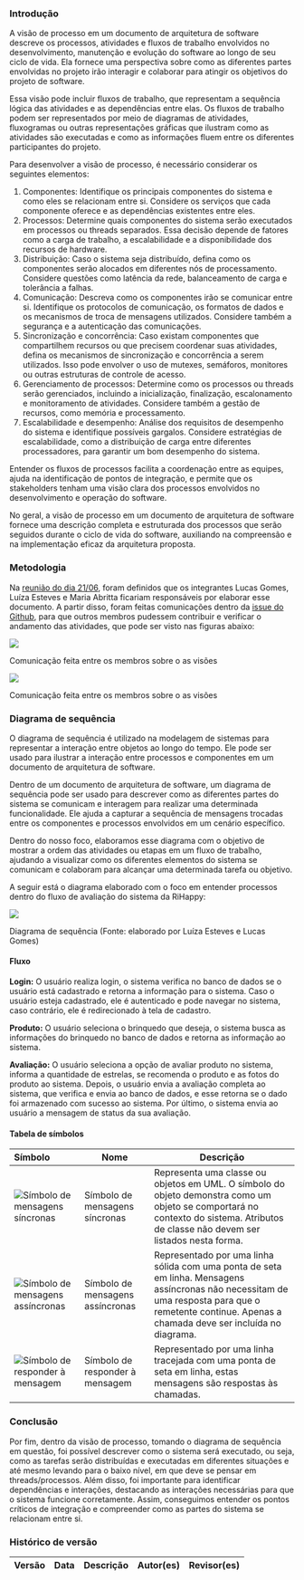 
### Introdução

A visão de processo em um documento de arquitetura de software descreve os processos, atividades e fluxos de trabalho envolvidos no desenvolvimento, manutenção e evolução do software ao longo de seu ciclo de vida. Ela fornece uma perspectiva sobre como as diferentes partes envolvidas no projeto irão interagir e colaborar para atingir os objetivos do projeto de software.

Essa visão pode incluir fluxos de trabalho, que representam a sequência lógica das atividades e as dependências entre elas. Os fluxos de trabalho podem ser representados por meio de diagramas de atividades, fluxogramas ou outras representações gráficas que ilustram como as atividades são executadas e como as informações fluem entre os diferentes participantes do projeto.

Para desenvolver a visão de processo, é necessário considerar os seguintes elementos:

1. Componentes: Identifique os principais componentes do sistema e como eles se relacionam entre si. Considere os serviços que cada componente oferece e as dependências existentes entre eles.
2. Processos: Determine quais componentes do sistema serão executados em processos ou threads separados. Essa decisão depende de fatores como a carga de trabalho, a escalabilidade e a disponibilidade dos recursos de hardware.
3. Distribuição: Caso o sistema seja distribuído, defina como os componentes serão alocados em diferentes nós de processamento. Considere questões como latência da rede, balanceamento de carga e tolerância a falhas.
4. Comunicação: Descreva como os componentes irão se comunicar entre si. Identifique os protocolos de comunicação, os formatos de dados e os mecanismos de troca de mensagens utilizados. Considere também a segurança e a autenticação das comunicações.
5. Sincronização e concorrência: Caso existam componentes que compartilhem recursos ou que precisem coordenar suas atividades, defina os mecanismos de sincronização e concorrência a serem utilizados. Isso pode envolver o uso de mutexes, semáforos, monitores ou outras estruturas de controle de acesso.
6. Gerenciamento de processos: Determine como os processos ou threads serão gerenciados, incluindo a inicialização, finalização, escalonamento e monitoramento de atividades. Considere também a gestão de recursos, como memória e processamento.
7. Escalabilidade e desempenho: Análise dos requisitos de desempenho do sistema e identifique possíveis gargalos. Considere estratégias de escalabilidade, como a distribuição de carga entre diferentes processadores, para garantir um bom desempenho do sistema.

Entender os fluxos de processos facilita a coordenação entre as equipes, ajuda na identificação de pontos de integração, e permite que os stakeholders tenham uma visão clara dos processos envolvidos no desenvolvimento e operação do software.

No geral, a visão de processo em um documento de arquitetura de software fornece uma descrição completa e estruturada dos processos que serão seguidos durante o ciclo de vida do software, auxiliando na compreensão e na implementação eficaz da arquitetura proposta.

### Metodologia

Na [reunião do dia 21/06](https://unbarqdsw2023-1.github.io/2023.1_G5_ProjetoRiHappy/#/0.planejamento/atas/ata_21_06_2023), foram definidos que os integrantes Lucas Gomes, Luíza Esteves e Maria Abritta ficariam responsáveis por elaborar esse documento. A partir disso, foram feitas comunicações dentro da [issue do Github](https://github.com/UnBArqDsw2023-1/2023.1_G5_ProjetoRiHappy/issues/82), para que outros membros pudessem contribuir e verificar o andamento das atividades, que pode ser visto nas figuras abaixo:

![](./assets/visProcesso1.png)
<p class="legenda"> Comunicação feita entre os membros sobre o as visões</p>

![](./assets/visProcesso2.png)

<p class="legenda"> Comunicação feita entre os membros sobre o as visões</p>

### Diagrama de sequência

O diagrama de sequência é  utilizado na modelagem de sistemas para representar a interação entre objetos ao longo do tempo. Ele pode ser usado para ilustrar a interação entre processos e componentes em um documento de arquitetura de software.

Dentro de um documento de arquitetura de software, um diagrama de sequência pode ser usado para descrever como as diferentes partes do sistema se comunicam e interagem para realizar uma determinada funcionalidade. Ele ajuda a capturar a sequência de mensagens trocadas entre os componentes e processos envolvidos em um cenário específico.

Dentro do nosso foco, elaboramos esse diagrama com o objetivo de mostrar a ordem das atividades ou etapas em um fluxo de trabalho, ajudando a visualizar como os diferentes elementos do sistema se comunicam e colaboram para alcançar uma determinada tarefa ou objetivo.

A seguir está o diagrama elaborado com o foco em entender processos dentro do fluxo de avaliação do sistema da RiHappy:

![](./assets/diagramaSequencia.png)

<p class="legenda"> Diagrama de sequência (Fonte: elaborado por Luíza Esteves e Lucas Gomes)</p>

#### Fluxo

**Login:** O usuário realiza login, o sistema verifica no banco de dados se o usuário está cadastrado e retorna a informação para o sistema. Caso o usuário esteja cadastrado, ele é autenticado e pode navegar no sistema, caso contrário, ele é redirecionado à tela de cadastro.

**Produto:** O usuário seleciona o brinquedo que deseja, o sistema busca as informações do brinquedo no banco de dados e retorna as informação ao sistema.

**Avaliação:** O usuário seleciona a opção de avaliar produto no sistema, informa a quantidade de estrelas, se recomenda o produto e as fotos do produto ao sistema. Depois, o usuário envia a avaliação completa ao sistema, que verifica e envia ao banco de dados, e esse retorna se o dado foi armazenado com sucesso ao sistema. Por último, o sistema envia ao usuário a mensagem de status da sua avaliação.

#### Tabela de símbolos

| Símbolo                                                                           | Nome                             | Descrição                                                                                                                                                                                             |
| :-------------------------------------------------------------------------------- | -------------------------------- | ----------------------------------------------------------------------------------------------------------------------------------------------------------------------------------------------------- |
| ![Símbolo de mensagens síncronas](./assets/uml-synchronous-message-symbol.svg)    | Símbolo de mensagens síncronas   | Representa uma classe ou objetos em UML. O símbolo do objeto demonstra como um objeto se comportará no contexto do sistema. Atributos de classe não devem ser listados nesta forma.                   |
| ![Símbolo de mensagens assíncronas](./assets/uml-asynchronous-message-symbol.svg) | Símbolo de mensagens assíncronas | Representado por uma linha sólida com uma ponta de seta em linha. Mensagens assíncronas não necessitam de uma resposta para que o remetente continue. Apenas a chamada deve ser incluída no diagrama. |
| ![Símbolo de responder à mensagem](./assets/uml-return-message-symbol.svg)        | Símbolo de responder à mensagem  | Representado por uma linha tracejada com uma ponta de seta em linha, estas mensagens são respostas às chamadas.                                                                                       |

### Conclusão

Por fim, dentro da visão de processo, tomando o diagrama de sequência em questão, foi possível descrever como o sistema será executado, ou seja, como as tarefas serão distribuídas e executadas em diferentes situações e até mesmo levando para o baixo nível, em que deve se pensar em threads/processos. Além disso, foi importante para identificar dependências e interações, destacando as interações necessárias para que o sistema funcione corretamente. Assim, conseguimos entender os pontos críticos de integração e compreender como as partes do sistema se relacionam entre si.

### Histórico de versão

| Versão | Data       | Descrição                                                  | Autor(es)   | Revisor(es)   |
| ------ | ---------- | ---------------------------------------------------------- | ----------- | ------------- |
